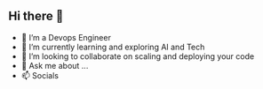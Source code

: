## Hi there 👋


- 🔭 I’m a Devops Engineer
- 🌱 I’m currently learning and exploring AI and Tech
- 👯 I’m looking to collaborate on scaling and deploying your code
- 💬 Ask me about ...
- 📫 Socials 
